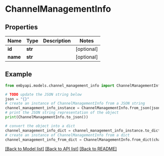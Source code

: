 # ChannelManagementInfo


## Properties

Name | Type | Description | Notes
------------ | ------------- | ------------- | -------------
**id** | **str** |  | [optional] 
**name** | **str** |  | [optional] 

## Example

```python
from embyapi.models.channel_management_info import ChannelManagementInfo

# TODO update the JSON string below
json = "{}"
# create an instance of ChannelManagementInfo from a JSON string
channel_management_info_instance = ChannelManagementInfo.from_json(json)
# print the JSON string representation of the object
print(ChannelManagementInfo.to_json())

# convert the object into a dict
channel_management_info_dict = channel_management_info_instance.to_dict()
# create an instance of ChannelManagementInfo from a dict
channel_management_info_from_dict = ChannelManagementInfo.from_dict(channel_management_info_dict)
```
[[Back to Model list]](../README.md#documentation-for-models) [[Back to API list]](../README.md#documentation-for-api-endpoints) [[Back to README]](../README.md)


